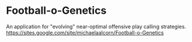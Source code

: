 # Football-o-Genetics
An application for "evolving" near-optimal offensive play calling strategies. https://sites.google.com/site/michaelaalcorn/Football-o-Genetics
